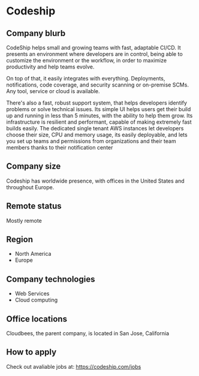 # Codeship

## Company blurb

CodeShip helps small and growing teams with fast, adaptable CI/CD. It presents an environment where developers are in control, being able to customize the environment or the workflow, in order to maximize productivity and help teams evolve.

On top of that, it easily integrates with everything. Deployments, notifications, code coverage, and security scanning or on-premise SCMs. Any tool, service or cloud is available.

There's also a fast, robust support system, that helps developers identify problems or solve technical issues. Its simple UI helps users get their build up and running in less than 5 minutes, with the ability to help them grow. Its infrastructure is resilient and performant, capable of making extremely fast builds easily. The dedicated single tenant AWS instances let developers choose their size, CPU and memory usage, its easily deployable, and lets you set up teams and permissions from organizations and their team members thanks to their notification center

## Company size

Codeship has worldwide presence, with offices in the United States and throughout Europe.

## Remote status

Mostly remote

## Region

* North America
* Europe

## Company technologies

* Web Services
* Cloud computing

## Office locations

Cloudbees, the parent company, is located in San Jose, California

## How to apply

Check out avaliable jobs at: https://codeship.com/jobs
